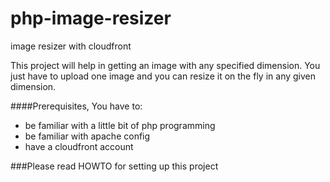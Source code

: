 # php-image-resizer
image resizer with cloudfront

This project will help in getting an image with any specified dimension. You just have to upload one image and you can resize it on the fly in any given dimension.

####Prerequisites, You have to:
- be familiar with a little bit of php programming
- be familiar with apache config
- have a cloudfront account

###Please read HOWTO for setting up this project

